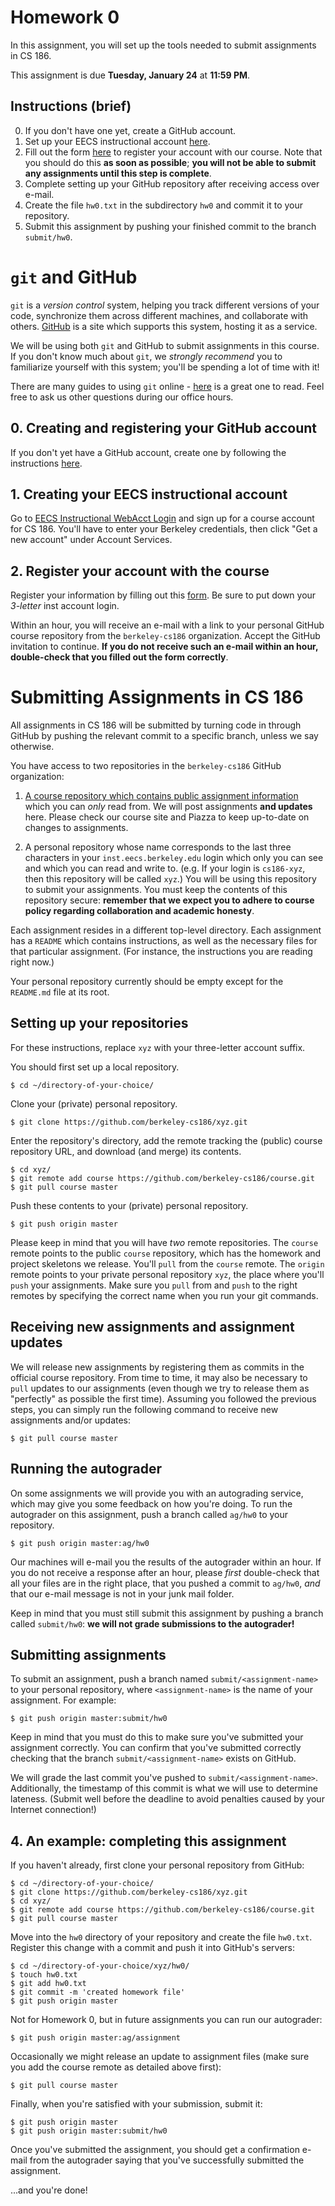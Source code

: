 # Homework 0

In this assignment, you will set up the tools needed to submit assignments in
CS 186.

This assignment is due **Tuesday, January 24** at **11:59 PM**.

## Instructions (brief)
0. If you don't have one yet, create a GitHub account.
1. Set up your EECS instructional account
[here](http://inst.eecs.berkeley.edu/webacct).
2. Fill out the form [here](http://cs186-reg.herokuapp.com/) to register your
account with our course. Note that you should do this **as soon as
possible**; **you will not be able to submit any assignments until this step
is complete**.
3. Complete setting up your GitHub repository after receiving access over e-mail.
4. Create the file `hw0.txt` in the subdirectory `hw0` and commit it to your
repository.
5. Submit this assignment by pushing your finished commit to the branch
`submit/hw0`.

# `git` and GitHub

`git` is a *version control* system, helping you track different versions of
your code, synchronize them across different machines, and collaborate with
others. [GitHub](https://github.com) is a site which supports this system,
hosting it as a service.

We will be using both `git` and GitHub to submit assignments in this course. If
you don't know much about `git`, we *strongly recommend* you to familiarize
yourself with this system; you'll be spending a lot of time with it!

There are many guides to using `git` online -
[here](http://git-scm.com/book/en/v1/Getting-Started) is a great one to read.
Feel free to ask us other questions during our office hours.

## 0. Creating and registering your GitHub account

If you don't yet have a GitHub account, create one by following the
instructions [here](https://help.github.com/articles/set-up-git/).


## 1. Creating your EECS instructional account

Go to [EECS Instructional WebAcct Login](http://inst.eecs.berkeley.edu/webacct)
and sign up for a course account for CS 186. You'll have to enter your
Berkeley credentials, then click "Get a new account" under Account Services.

## 2. Register your account with the course

Register your information by filling out this
[form](http://cs186-reg.herokuapp.com/). Be sure to put down your *3-letter* inst
account login.

Within an hour, you will receive an e-mail with a link to your personal GitHub
course repository from the `berkeley-cs186` organization. Accept the GitHub
invitation to continue. **If you do not receive such an e-mail within an hour,
double-check that you filled out the form correctly**.

# Submitting Assignments in CS 186

All assignments in CS 186 will be submitted by turning code in through GitHub
by pushing the relevant commit to a specific branch, unless we say otherwise.

You have access to two repositories in the `berkeley-cs186` GitHub
organization:

1. [A course repository which contains public assignment
information](https://github.com/berkeley-cs186/course) which you can *only*
read from. We will post assignments **and updates** here. Please check our
course site and Piazza to keep up-to-date on changes to assignments.

2. A personal repository whose name corresponds to the last three characters in
your `inst.eecs.berkeley.edu` login which only you can see and which you can
read and write to. (e.g. If your login is `cs186-xyz`, then this repository
will be called `xyz`.) You will be using this repository to submit your
assignments. You must keep the contents of this repository secure: **remember
that we expect you to adhere to course policy regarding collaboration and
academic honesty**.

Each assignment resides in a different top-level directory. Each assignment has
a `README` which contains instructions, as well as the necessary files for that
particular assignment. (For instance, the instructions you are reading right
now.)

Your personal repository currently should be empty except for the `README.md`
file at its root.

## Setting up your repositories

For these instructions, replace `xyz` with your three-letter account suffix.

You should first set up a local repository.

    $ cd ~/directory-of-your-choice/

Clone your (private) personal repository.

    $ git clone https://github.com/berkeley-cs186/xyz.git

Enter the repository's directory, add the remote tracking the (public) course
repository URL, and download (and merge) its contents.

    $ cd xyz/
    $ git remote add course https://github.com/berkeley-cs186/course.git
    $ git pull course master

Push these contents to your (private) personal repository.

    $ git push origin master

Please keep in mind that you will have *two* remote repositories. The `course`
remote points to the public `course` repository, which has the homework and
project skeletons we release. You'll `pull` from the `course` remote. The
`origin` remote points to your private personal repository `xyz`, the place
where you'll `push` your assignments. Make sure you `pull` from and `push` to
the right remotes by specifying the correct name when you run your git
commands.

## Receiving new assignments and assignment updates

We will release new assignments by registering them as commits in the official
course repository. From time to time, it may also be necessary to `pull`
updates to our assignments (even though we try to release them as "perfectly"
as possible the first time). Assuming you followed the previous steps, you can
simply run the following command to receive new assignments and/or updates:

    $ git pull course master

## Running the autograder

On some assignments we will provide you with an autograding service, which may
give you some feedback on how you're doing. To run the autograder on this
assignment, push a branch called `ag/hw0` to your repository.

    $ git push origin master:ag/hw0

Our machines will e-mail you the results of the autograder within an hour. If
you do not receive a response after an hour, please *first* double-check that
all your files are in the right place, that you pushed a commit to `ag/hw0`,
*and* that our e-mail message is not in your junk mail folder.

Keep in mind that you must still submit this assignment by pushing a branch
called `submit/hw0`: **we will not grade submissions to the autograder!**

## Submitting assignments

To submit an assignment, push a branch named `submit/<assignment-name>` to
your personal repository, where `<assignment-name>` is the name of your
assignment. For example:

    $ git push origin master:submit/hw0

Keep in mind that you must do this to make sure you've submitted your
assignment correctly. You can confirm that you've submitted correctly checking
that the branch `submit/<assignment-name>` exists on GitHub.

We will grade the last commit you've pushed to `submit/<assignment-name>`.
Additionally, the timestamp of this commit is what we will use to determine
lateness. (Submit well before the deadline to avoid penalties caused by your
Internet connection!)

## 4. An example: completing this assignment

If you haven't already, first clone your personal repository from GitHub:

    $ cd ~/directory-of-your-choice/
    $ git clone https://github.com/berkeley-cs186/xyz.git
    $ cd xyz/
    $ git remote add course https://github.com/berkeley-cs186/course.git
    $ git pull course master

Move into the `hw0` directory of your repository and create the file `hw0.txt`.
Register this change with a commit and push it into GitHub's servers:

    $ cd ~/directory-of-your-choice/xyz/hw0/
    $ touch hw0.txt
    $ git add hw0.txt
    $ git commit -m 'created homework file'
    $ git push origin master

Not for Homework 0, but in future assignments you can run our autograder:

    $ git push origin master:ag/assignment

Occasionally we might release an update to assignment files (make sure you add
the course remote as detailed above first):

    $ git pull course master

Finally, when you're satisfied with your submission, submit it:

    $ git push origin master
    $ git push origin master:submit/hw0

Once you've submitted the assignment, you should get a confirmation e-mail from
the autograder saying that you've successfully submitted the assignment.

...and you're done!
